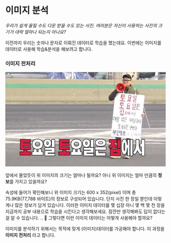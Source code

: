 # 이미지 분석

_우리가 쉽게 올릴 수도 다운 받을 수도 있는 사진. 여러분은 자신이 사용하는 사진의 크기가  대략 얼마나 되는지 아나요?_

이전까지 우리는 숫자나 문자로 이뤄진 데이터로 학습을 했는데요. 이번에는 이미지를 데이터로 사용해 학습&분석을 해보려고 합니다.

### 이미지 전처리 

![&#xB2E4;&#xB4E4; &#xCF54;&#xB85C;&#xB098; &#xC870;&#xC2EC;&#xD558;&#xC2DC;&#xACE0; &#xAC74;&#xAC15; &#xC720;&#xC758;&#xD558;&#xC138;&#xC694;](../.gitbook/assets/1517588224012.jpg)

앞에서 물었듯이 위 이미지의 크기는 얼마나 될까요? 아니 위 이미지는 얼마 만큼의 **정보**를 가지고 있을까요?

속성에 들어가 확인해보니 위 이미지 크기는 600 x 352\(pixel\) 이며 총 75.9KB\(77,788 바이트\)의 정보로 구성되어 있습니다. 단지 사진 한 장일 뿐인데 이렇게나 많은 정보가 담겨 있습니다. 이러한 이미지 데이터를 몇 십장 아니 몇 백 몇 천 장을 지금까지 공부 내용으로 학습을 시킨다고 생각해보세요. 잠깐만 생각해봐도 답이 없다는 걸 알 수 있습니다. .. 🤯 그렇다면 이런 이미지 데이터는 어떻게 사용해야 할까요? 

이미지를 분석하기 위해서는 목적에 맞게 \(이미지\)데이터를 가공해야 합니다. 이 과정을 **이미지 전처리** 라고 합니다. 

